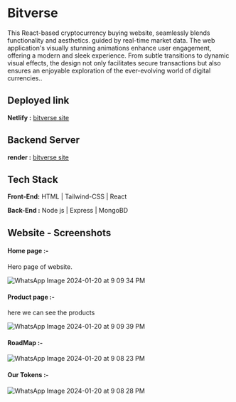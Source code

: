 


# Bitverse
This React-based cryptocurrency buying website, seamlessly blends functionality and aesthetics. guided by real-time market data. The web application's visually stunning animations enhance user engagement, offering a modern and sleek experience. From subtle transitions to dynamic visual effects, the design not only facilitates secure transactions but also ensures an enjoyable exploration of the ever-evolving world of digital currencies.. 

## Deployed link
**Netlify :**  [bitverse site](https://delightful-tapioca-0ecbc0.netlify.app/)

## Backend Server
**render :**  [bitverse site](https://bituniverse.onrender.com)

## Tech Stack

**Front-End:** HTML | Tailwind-CSS | React

**Back-End :** Node js | Express | MongoBD



## Website - Screenshots


#### Home page :-

Hero page of website.


![WhatsApp Image 2024-01-20 at 9 09 34 PM](https://github.com/Venky8073/bitUniverse/assets/118984511/93b9495f-b1dd-4527-b4e5-6d482c627baf)



#### Product page  :-

here we can see the products



![WhatsApp Image 2024-01-20 at 9 09 39 PM](https://github.com/Venky8073/bitUniverse/assets/118984511/7c8d3a88-1c9c-45ad-936a-cc5750a15f7f)



#### RoadMap   :-



![WhatsApp Image 2024-01-20 at 9 08 23 PM](https://github.com/Venky8073/bitUniverse/assets/118984511/eba2bb5a-1cbc-4bfd-9b08-4e93537143de)


#### Our Tokens :-


![WhatsApp Image 2024-01-20 at 9 08 28 PM](https://github.com/Venky8073/bitUniverse/assets/118984511/9e9778e6-efa9-411e-8a08-3a56c5177a22)
